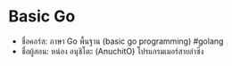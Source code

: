 # Basic Go

- ชื่อคอร์ส: ภาษา Go พื้นฐาน (basic go programming) #golang
- ชื่อผู้สอน: หน่อง อนุชิโตะ (AnuchitO) โปรแกรมเมอร์สายลำซิ่ง
